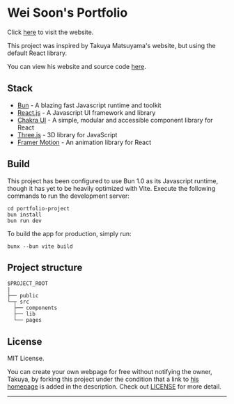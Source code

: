 # Wei Soon's Portfolio

Click [here](https://www.caedmoncheong.me/) to visit the website.

This project was inspired by Takuya Matsuyama's website, but using the default React library.

You can view his website and source code [here](https://www.craftz.dog).

## Stack

- [Bun](https://bun.sh/) - A blazing fast Javascript runtime and toolkit
- [React.js](https://react.dev/) - A Javascript UI framework and library
- [Chakra UI](https://chakra-ui.com/) - A simple, modular and accessible component library for React
- [Three.js](https://threejs.org/) - 3D library for JavaScript
- [Framer Motion](https://www.framer.com/motion/) - An animation library for React

## Build

This project has been configured to use Bun 1.0 as its Javascript runtime, though it has yet to be heavily optimized with Vite. Execute the following commands to run the development server:
```
cd portfolio-project
bun install
bun run dev
```
To build the app for production, simply run:
```
bunx --bun vite build
```

## Project structure

```
$PROJECT_ROOT
|
├── public
└─┬ src
  ├── components
  ├── lib
  └── pages
```

## License

MIT License.

You can create your own webpage for free without notifying the owner, Takuya, by forking this project under the condition that a link to [his homepage](https://www.craftz.dog/) is added in the description. Check out [LICENSE](./LICENSE) for more detail.

---
